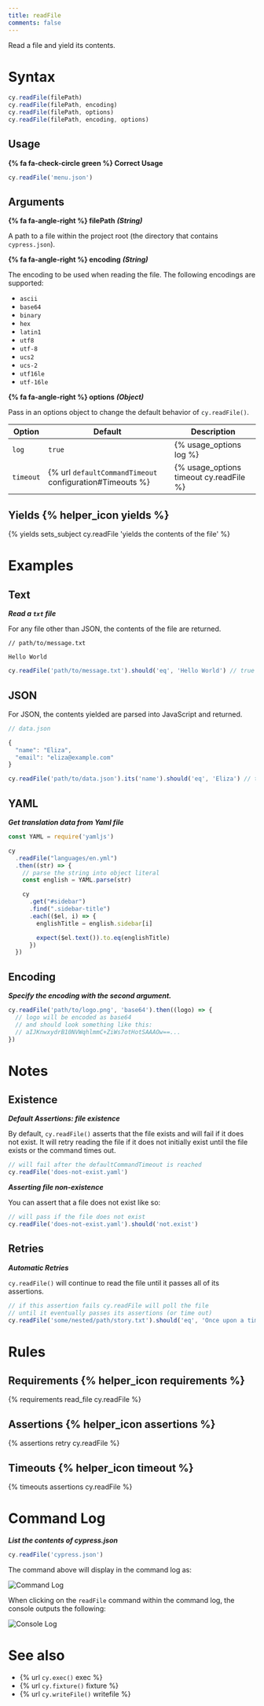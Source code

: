 ```yaml
---
title: readFile
comments: false
---
```


Read a file and yield its contents.

# Syntax

```javascript
cy.readFile(filePath)
cy.readFile(filePath, encoding)
cy.readFile(filePath, options)
cy.readFile(filePath, encoding, options)
```

## Usage

**{% fa fa-check-circle green %} Correct Usage**

```javascript
cy.readFile('menu.json')    
```

## Arguments

**{% fa fa-angle-right %} filePath** ***(String)***

A path to a file within the project root (the directory that contains `cypress.json`).

**{% fa fa-angle-right %} encoding**  ***(String)***

The encoding to be used when reading the file. The following encodings are supported:

* `ascii`
* `base64`
* `binary`
* `hex`
* `latin1`
* `utf8`
* `utf-8`
* `ucs2`
* `ucs-2`
* `utf16le`
* `utf-16le`

**{% fa fa-angle-right %} options**  ***(Object)***

Pass in an options object to change the default behavior of `cy.readFile()`.

Option | Default | Description
--- | --- | ---
`log` | `true` | {% usage_options log %}
`timeout` | {% url `defaultCommandTimeout` configuration#Timeouts %} | {% usage_options timeout cy.readFile %}

## Yields {% helper_icon yields %}

{% yields sets_subject cy.readFile 'yields the contents of the file' %}

# Examples

## Text

***Read a `txt` file***

For any file other than JSON, the contents of the file are returned.

```text
// path/to/message.txt

Hello World
```

```javascript
cy.readFile('path/to/message.txt').should('eq', 'Hello World') // true
```

## JSON

For JSON, the contents yielded are parsed into JavaScript and returned.

```javascript
// data.json

{
  "name": "Eliza",
  "email": "eliza@example.com"
}
```

```javascript
cy.readFile('path/to/data.json').its('name').should('eq', 'Eliza') // true
```

## YAML

***Get translation data from Yaml file***

```javascript
const YAML = require('yamljs')

cy
  .readFile("languages/en.yml")
  .then((str) => {
    // parse the string into object literal
    const english = YAML.parse(str)

    cy
      .get("#sidebar")
      .find(".sidebar-title")
      .each(($el, i) => {
        englishTitle = english.sidebar[i]

        expect($el.text()).to.eq(englishTitle)
      })
  })
```

## Encoding

***Specify the encoding with the second argument.***

```javascript
cy.readFile('path/to/logo.png', 'base64').then((logo) => {
  // logo will be encoded as base64
  // and should look something like this:
  // aIJKnwxydrB10NVWqhlmmC+ZiWs7otHotSAAAOw==...
})
```

# Notes

## Existence

***Default Assertions: file existence***

By default, `cy.readFile()` asserts that the file exists and will fail if it does not exist. It will retry reading the file if it does not initially exist until the file exists or the command times out.

```javascript
// will fail after the defaultCommandTimeout is reached
cy.readFile('does-not-exist.yaml')
```

***Asserting file non-existence***

You can assert that a file does not exist like so:

```javascript
// will pass if the file does not exist
cy.readFile('does-not-exist.yaml').should('not.exist')
```

## Retries

***Automatic Retries***

`cy.readFile()` will continue to read the file until it passes all of its assertions.

```javascript
// if this assertion fails cy.readFile will poll the file
// until it eventually passes its assertions (or time out)
cy.readFile('some/nested/path/story.txt').should('eq', 'Once upon a time...')
```

# Rules

## Requirements {% helper_icon requirements %}

{% requirements read_file cy.readFile %}

## Assertions {% helper_icon assertions %}

{% assertions retry cy.readFile %}

## Timeouts {% helper_icon timeout %}

{% timeouts assertions cy.readFile %}

# Command Log

***List the contents of cypress.json***

```javascript
cy.readFile('cypress.json')
```

The command above will display in the command log as:

![Command Log](/img/api/readfile/readfile-can-get-content-of-system-files-in-tests.png)

When clicking on the `readFile` command within the command log, the console outputs the following:

![Console Log](/img/api/readfile/console-log-shows-content-from-file-formatted-as-javascript.png)

# See also

- {% url `cy.exec()` exec %}
- {% url `cy.fixture()` fixture %}
- {% url `cy.writeFile()` writefile %}
